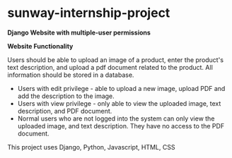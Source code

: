 # sunway-internship-project
**Django Website with multiple-user permissions**

**Website Functionality**

Users should be able to upload an image of a product, enter the product's text description, and upload a pdf document related to the product. All information should be stored in a database.

* Users with edit privilege - able to upload a new image, upload PDF and add the description to the image.
* Users with view privilege - only able to view the uploaded image, text description, and PDF document.
* Normal users who are not logged into the system can only view the uploaded image, and text description. They have no access to the PDF document.

This project uses Django, Python, Javascript, HTML, CSS
